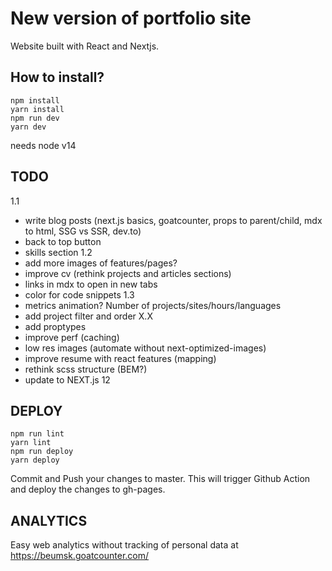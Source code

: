 # New version of portfolio site

Website built with React and Nextjs.

## How to install?

```
npm install
yarn install
npm run dev
yarn dev
```

needs node v14

## TODO

1.1
- write blog posts (next.js basics, goatcounter, props to parent/child, mdx to html, SSG vs SSR, dev.to)
- back to top button
- skills section
1.2
- add more images of features/pages?
- improve cv (rethink projects and articles sections)
- links in mdx to open in new tabs
- color for code snippets
1.3
- metrics animation? Number of projects/sites/hours/languages
- add project filter and order
X.X
- add proptypes
- improve perf (caching)
- low res images (automate without next-optimized-images)
- improve resume with react features (mapping)
- rethink scss structure (BEM?)
- update to NEXT.js 12

## DEPLOY

```
npm run lint
yarn lint
npm run deploy
yarn deploy
```

Commit and Push your changes to master.
This will trigger Github Action and deploy the changes to gh-pages.

## ANALYTICS

Easy web analytics without tracking of personal data at https://beumsk.goatcounter.com/
